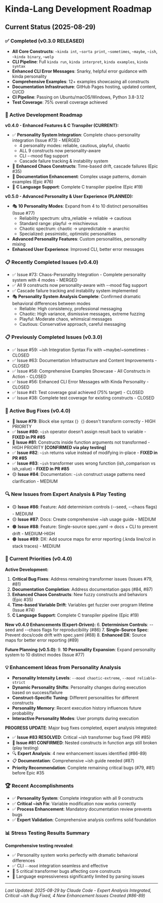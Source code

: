 # Kinda-Lang Development Roadmap

## Current Status (2025-08-29)

### ✅ Completed (v0.3.0 RELEASED)
- **All Core Constructs**: `~kinda int`, `~sorta print`, `~sometimes`, `~maybe`, `~ish`, `~kinda binary`, `~welp`
- **CLI Pipeline**: Full `kinda run`, `kinda interpret`, `kinda examples`, `kinda syntax` 
- **Enhanced CLI Error Messages**: Snarky, helpful error guidance with kinda personality
- **Comprehensive Examples**: 12+ examples showcasing all constructs
- **Documentation Infrastructure**: GitHub Pages hosting, updated content, CI/CD
- **CI Pipeline**: Passing on Ubuntu/macOS/Windows, Python 3.8-3.12
- **Test Coverage**: 75% overall coverage achieved

### 🚀 Active Development Roadmap

**v0.4.0 - Enhanced Features & C Transpiler (CURRENT):**
- ✅ **Personality System Integration**: Complete chaos-personality integration (Issue #73) - MERGED
  - 4 personality modes: reliable, cautious, playful, chaotic
  - ALL 9 constructs now personality-aware
  - CLI --mood flag support
  - Cascade failure tracking & instability system
- 🔄 **Enhanced Chaos Constructs**: Time-based drift, cascade failures (Epic #35)
- 🔄 **Documentation Enhancement**: Complex usage patterns, domain examples (Epic #76)
- 🔄 **C Language Support**: Complete C transpiler pipeline (Epic #19)

**v0.5.0 - Advanced Personality & User Experience (PLANNED):**
- 🎭 **10 Personality Modes**: Expand from 4 to 10 distinct personalities (Issue #77)
  - Reliability spectrum: ultra_reliable → reliable → cautious
  - Standard range: playful → mischievous  
  - Chaotic spectrum: chaotic → unpredictable → anarchic
  - Specialized: pessimistic, optimistic personalities
- **Advanced Personality Features**: Custom personalities, personality mixing
- **Enhanced User Experience**: Improved CLI, better error messages

### 📋 Recently Completed Issues (v0.4.0)
- ✅ Issue #73: Chaos-Personality Integration - Complete personality system with 4 modes - MERGED
- ✅ All 9 constructs now personality-aware with --mood flag support
- ✅ Cascade failure tracking and instability system implemented
- 🎭 **Personality System Analysis Complete**: Confirmed dramatic behavioral differences between modes
  - Reliable: High consistency, professional messaging
  - Chaotic: High variance, dismissive messages, extreme fuzzing
  - Playful: Moderate chaos, whimsical messages
  - Cautious: Conservative approach, careful messaging

### 📋 Previously Completed Issues (v0.3.0)
- ✅ Issue #59: ~ish Integration Syntax Fix with ~maybe/~sometimes - CLOSED
- ✅ Issue #63: Documentation Infrastructure and Content Improvements - CLOSED
- ✅ Issue #58: Comprehensive Examples Showcase - All Constructs in Action - CLOSED
- ✅ Issue #56: Enhanced CLI Error Messages with Kinda Personality - CLOSED
- ✅ Issue #41: Test coverage goal achieved (75% target) - CLOSED
- ✅ Issue #38: Complete test coverage for existing constructs - CLOSED

### 🐛 Active Bug Fixes (v0.4.0)
- 🔴 **Issue #79**: Block else syntax (`} {`) doesn't transform correctly - HIGH PRIORITY
- ✅ **Issue #80**: `~ish` operator doesn't assign result back to variable - **FIXED in PR #85**
- 🔴 **Issue #81**: Constructs inside function arguments not transformed - HIGH PRIORITY **[CONFIRMED via play testing]**
- ✅ **Issue #82**: `~ish` returns value instead of modifying in-place - **FIXED in PR #85**
- ✅ **Issue #83**: `~ish` transformer uses wrong function (ish_comparison vs ish_value) - **FIXED in PR #85**
- 🟡 **Issue #84**: Documentation: `~ish` construct usage patterns need clarification - MEDIUM

### 🔍 New Issues from Expert Analysis & Play Testing
- 🟡 **Issue #86**: Feature: Add determinism controls (--seed, --chaos flags) - MEDIUM
- 🟡 **Issue #87**: Docs: Create comprehensive ~ish usage guide - MEDIUM  
- 🟠 **Issue #88**: Feature: Single-source spec.yaml → docs + CLI to prevent drift - MEDIUM-HIGH
- 🟠 **Issue #89**: DX: Add source maps for error reporting (.knda line/col in stack traces) - MEDIUM

### 🎯 Current Priorities (v0.4.0)

**Active Development:**
1. **Critical Bug Fixes**: Address remaining transformer issues (Issues #79, #81)
2. **Documentation Completion**: Address documentation gaps (#84, #87) 
3. **Enhanced Chaos Constructs**: New fuzzy constructs and behaviors (Epic #35)
4. **Time-based Variable Drift**: Variables get fuzzier over program lifetime (Issue #74)
5. **C Language Support**: Complete C transpiler pipeline (Epic #19)

**New v0.4.0 Enhancements (Expert-Driven):**
6. **Determinism Controls**: --seed and --chaos flags for reproducibility (#86)
7. **Single-Source Spec**: Prevent docs/code drift with spec.yaml (#88)
8. **Enhanced DX**: Source maps for better error reporting (#89)

**Future Planning (v0.5.0):**
9. **10 Personality Expansion**: Expand personality system to 10 distinct modes (Issue #77)

### 💡 Enhancement Ideas from Personality Analysis
- **Personality Intensity Levels**: `--mood chaotic-extreme`, `--mood reliable-strict`
- **Dynamic Personality Shifts**: Personality changes during execution based on success/failure
- **Construct-Specific Tuning**: Different personalities for different constructs
- **Personality Memory**: Recent execution history influences future probability
- **Interactive Personality Modes**: User prompts during execution

**PROGRESS UPDATE**: Major bug fixes completed, expert analysis integrated:
- ✅ **Issue #83 RESOLVED**: Critical ~ish transformer bug fixed (PR #85)
- 🔴 **Issue #81 CONFIRMED**: Nested constructs in function args still broken (play testing)  
- 🔍 **Expert Analysis**: 4 new enhancement issues identified (#86-89)
- 📋 **Documentation**: Comprehensive ~ish guide needed (#87) 
- **Priority Recommendation**: Complete remaining critical bugs (#79, #81) before Epic #35

### 🏆 Recent Accomplishments  
- ✅ **Personality System**: Complete integration with all 9 constructs
- ✅ **Critical ~ish Fix**: Variable modification now works correctly
- ✅ **Process Enhancement**: Mandatory documentation review prevents bugs
- ✅ **Expert Validation**: Comprehensive analysis confirms solid foundation

### 📊 Stress Testing Results Summary
**Comprehensive testing revealed**:
- ✅ Personality system works perfectly with dramatic behavioral differences
- ✅ CLI `--mood` integration seamless and effective  
- 🚨 5 critical transformer bugs affecting core constructs
- 🎯 Language expressiveness significantly limited by parsing issues

---
*Last Updated: 2025-08-29 by Claude Code - Expert Analysis Integrated, Critical ~ish Bug Fixed, 4 New Enhancement Issues Created (#86-89)*